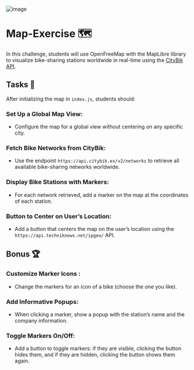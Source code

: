 ![image](https://github.com/TheBridge-FullStackDeveloper/map-exercise-LA-metro/assets/33903092/51876334-cc02-4c8d-b840-c6355c85046f)

# Map-Exercise 🗺️

In this challenge, students will use OpenFreeMap with the MapLibre library to visualize bike-sharing stations worldwide in real-time using the [CityBik API](https://citybik.es/). 

## Tasks 📝

After initializing the map in `index.js`, students should:

### Set Up a Global Map View:
- Configure the map for a global view without centering on any specific city.

### Fetch Bike Networks from CityBik:
- Use the endpoint `https://api.citybik.es/v2/networks` to retrieve all available bike-sharing networks worldwide.

### Display Bike Stations with Markers:
- For each network retrieved, add a marker on the map at the coordinates of each station.

### Button to Center on User’s Location:
- Add a button that centers the map on the user’s location using the `https://api.techniknews.net/ipgeo/` API.

## Bonus 🏆

### Customize Marker Icons :
- Change the markers for an icon of a bike (choose the one you like).

### Add Informative Popups:
- When clicking a marker, show a popup with the station’s name and the company information.

### Toggle Markers On/Off:
- Add a button to toggle markers: if they are visible, clicking the button hides them, and if they are hidden, clicking the button shows them again.
